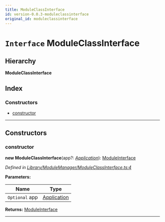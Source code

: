 ```yaml
---
title: ModuleClassInterface
id: version-0.0.3-moduleclassinterface
original_id: moduleclassinterface
---
```


# `Interface` ModuleClassInterface

## Hierarchy

**ModuleClassInterface**

## Index

### Constructors

* [constructor](moduleclassinterface#constructor)

---

## Constructors

<a id="constructor"></a>

###  constructor

**new ModuleClassInterface**(app?: *[Application](../classes/application)*): [ModuleInterface](moduleinterface)

*Defined in [Library/ModuleManager/ModuleClassInterface.ts:4](https://github.com/SpoonX/stix/blob/90d8ba3/src/Library/ModuleManager/ModuleClassInterface.ts#L4)*

**Parameters:**

| Name | Type |
| ------ | ------ |
| `Optional` app | [Application](../classes/application) |

**Returns:** [ModuleInterface](moduleinterface)

___

